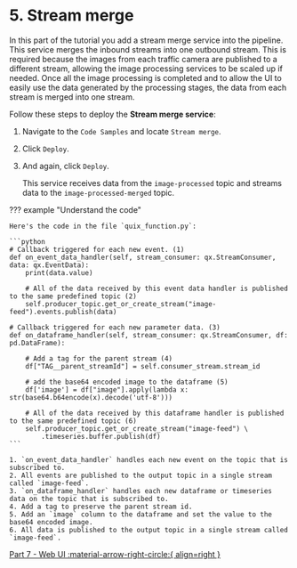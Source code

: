 # 5. Stream merge

In this part of the tutorial you add a stream merge service into the pipeline. This service merges the inbound streams into one outbound stream. This is required because the images from each traffic camera are published to a different stream, allowing the image processing services to be scaled up if needed. Once all the image processing is completed and to allow the UI to easily use the data generated by the processing stages, the data from each stream is merged into one stream.

Follow these steps to deploy the **Stream merge service**:

1.  Navigate to the `Code Samples` and locate `Stream merge`.

2.  Click `Deploy`.

3.  And again, click `Deploy`.

    This service receives data from the `image-processed` topic and streams data to the `image-processed-merged` topic.

??? example "Understand the code"

    Here's the code in the file `quix_function.py`:

    ```python
    # Callback triggered for each new event. (1)
    def on_event_data_handler(self, stream_consumer: qx.StreamConsumer, data: qx.EventData):
        print(data.value)

        # All of the data received by this event data handler is published to the same predefined topic (2)
        self.producer_topic.get_or_create_stream("image-feed").events.publish(data)

    # Callback triggered for each new parameter data. (3)
    def on_dataframe_handler(self, stream_consumer: qx.StreamConsumer, df: pd.DataFrame):

        # Add a tag for the parent stream (4)
        df["TAG__parent_streamId"] = self.consumer_stream.stream_id

        # add the base64 encoded image to the dataframe (5)
        df['image'] = df["image"].apply(lambda x: str(base64.b64encode(x).decode('utf-8')))

        # All of the data received by this dataframe handler is published to the same predefined topic (6)
        self.producer_topic.get_or_create_stream("image-feed") \
            .timeseries.buffer.publish(df)
    ```

    1. `on_event_data_handler` handles each new event on the topic that is subscribed to.
    2. All events are published to the output topic in a single stream called `image-feed`.
    3. `on_dataframe_handler` handles each new dataframe or timeseries data on the topic that is subscribed to.
    4. Add a tag to preserve the parent stream id.
    5. Add an `image` column to the dataframe and set the value to the base64 encoded image.
    6. All data is published to the output topic in a single stream called `image-feed`.

[Part 7 - Web UI :material-arrow-right-circle:{ align=right }](web-ui.md)
